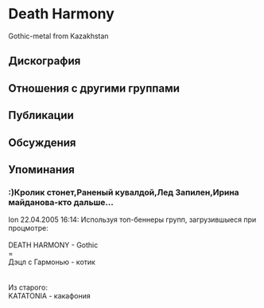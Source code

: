 # Death Harmony

Gothic-metal from Kazakhstan

## Дискография


## Отношения с другими группами


## Публикации


## Обсуждения


## Упоминания

### :)Кролик стонет,Раненый кувалдой,Лед Запилен,Ирина майданова-кто дальше...

Ion 22.04.2005 16:14:
Используя топ-беннеры групп, загрузившыеся при процмотре: <BR><BR>DEATH HARMONY - Gothic <BR>= <BR>Дэцл с Гармонью - котик<BR><BR><BR>Из старого:<BR>KATATONIA - какафония

